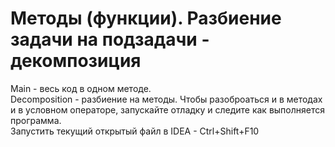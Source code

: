 # Методы (функции). Разбиение задачи на подзадачи - декомпозиция
Main - весь код в одном методе.  
Decomposition - разбиение на методы.
Чтобы разоброаться и в методах и в условном операторе, запускайте отладку и следите как выполняется программа.  
Запустить текущий открытый файл в IDEA - Ctrl+Shift+F10
